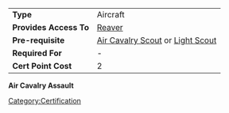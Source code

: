 |                        |                                                                                            |
|------------------------|--------------------------------------------------------------------------------------------|
| **Type**               | Aircraft                                                                                   |
| **Provides Access To** | [Reaver](Reaver "wikilink")                                                                |
| **Pre-requisite**      | [Air Cavalry Scout](Air_Cavalry_Scout "wikilink") or [Light Scout](Light_Scout "wikilink") |
| **Required For**       | \-                                                                                         |
| **Cert Point Cost**    | 2                                                                                          |

**Air Cavalry Assault**

[Category:Certification](Category:Certification "wikilink")